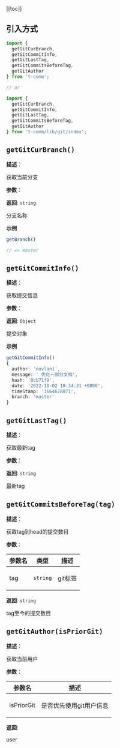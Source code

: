[[toc]]

## 引入方式

```ts
import {
  getGitCurBranch,
  getGitCommitInfo,
  getGitLastTag,
  getGitCommitsBeforeTag,
  getGitAuthor
} from 't-comm';

// or

import {
  getGitCurBranch,
  getGitCommitInfo,
  getGitLastTag,
  getGitCommitsBeforeTag,
  getGitAuthor
} from 't-comm/lib/git/index';
```


## `getGitCurBranch()` 


**描述**：<p>获取当前分支</p>

**参数**：

**返回**: <code>string</code><br>

<p>分支名称</p>

**示例**

```typescript
getBranch()

// => master
```
<a name="getGitCommitInfo"></a>

## `getGitCommitInfo()` 


**描述**：<p>获取提交信息</p>

**参数**：

**返回**: <code>Object</code><br>

<p>提交对象</p>

**示例**

```typescript
getGitCommitInfo()
{
  author: 'novlan1',
  message: ' 优化一部分文档',
  hash: '0cb71f9',
  date: '2022-10-02 10:34:31 +0800',
  timeStamp: '1664678071',
  branch: 'master'
}
```
<a name="getGitLastTag"></a>

## `getGitLastTag()` 


**描述**：<p>获取最新tag</p>

**参数**：

**返回**: <code>string</code><br>

<p>最新tag</p>

<a name="getGitCommitsBeforeTag"></a>

## `getGitCommitsBeforeTag(tag)` 


**描述**：<p>获取tag到head的提交数目</p>

**参数**：


| 参数名 | 类型 | 描述 |
| --- | --- | --- |
| tag | <code>string</code> | <p>git标签</p> |

**返回**: <code>string</code><br>

<p>tag至今的提交数目</p>

<a name="getGitAuthor"></a>

## `getGitAuthor(isPriorGit)` 


**描述**：<p>获取当前用户</p>

**参数**：


| 参数名 | 描述 |
| --- | --- |
| isPriorGit | <p>是否优先使用git用户信息</p> |

**返回**: <p>user</p>

